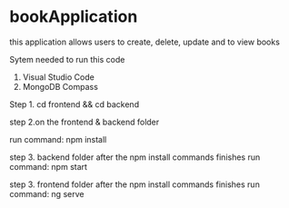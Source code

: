 # bookApplication
this application allows users to create, delete, update and to view books

Sytem needed to run this code
1. Visual Studio Code
2. MongoDB Compass

Step 1.
cd frontend && cd backend

step 2.on the frontend & backend folder

run command: npm install

step 3. backend folder
after the npm install commands finishes
run command: npm start

step 3. frontend folder
after the npm install commands finishes
run command: ng serve
